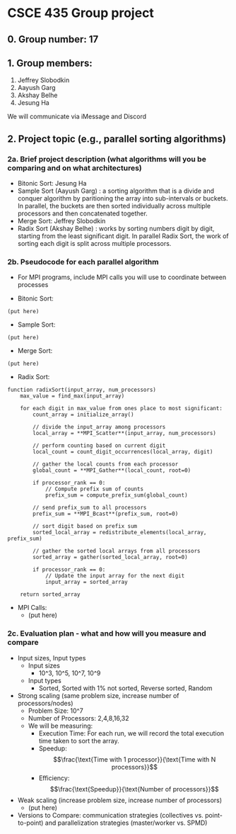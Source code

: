 # CSCE 435 Group project

## 0. Group number: 17

## 1. Group members:
1. Jeffrey Slobodkin
2. Aayush Garg
3. Akshay Belhe
4. Jesung Ha

We will communicate via iMessage and Discord

## 2. Project topic (e.g., parallel sorting algorithms)

### 2a. Brief project description (what algorithms will you be comparing and on what architectures)

- Bitonic Sort: Jesung Ha
- Sample Sort (Aayush Garg) : a sorting algorithm that is a divide and conquer algorithm by paritioning the array into sub-intervals or buckets. In parallel, the buckets are then sorted individually across multiple processors and then concatenated together.
- Merge Sort: Jeffrey Slobodkin
- Radix Sort (Akshay Belhe) : works by sorting numbers digit by digit, starting from the least significant digit. In parallel Radix Sort, the work of sorting each digit is split across multiple processors.

### 2b. Pseudocode for each parallel algorithm
- For MPI programs, include MPI calls you will use to coordinate between processes

- Bitonic Sort:
```
(put here)
```
- Sample Sort:
```
(put here)
```
- Merge Sort:
```
(put here)
```
- Radix Sort:
```
function radixSort(input_array, num_processors)
    max_value = find_max(input_array)

    for each digit in max_value from ones place to most significant:
        count_array = initialize_array()

        // divide the input_array among processors
        local_array = **MPI_Scatter**(input_array, num_processors)

        // perform counting based on current digit
        local_count = count_digit_occurrences(local_array, digit)

        // gather the local counts from each processor
        global_count = **MPI_Gather**(local_count, root=0)

        if processor_rank == 0:
            // Compute prefix sum of counts
            prefix_sum = compute_prefix_sum(global_count)
        
        // send prefix_sum to all processors
        prefix_sum = **MPI_Bcast**(prefix_sum, root=0)

        // sort digit based on prefix sum
        sorted_local_array = redistribute_elements(local_array, prefix_sum)

        // gather the sorted local arrays from all processors
        sorted_array = gather(sorted_local_array, root=0)

        if processor_rank == 0:
            // Update the input array for the next digit
            input_array = sorted_array

    return sorted_array
```

- MPI Calls:
  * (put here)

### 2c. Evaluation plan - what and how will you measure and compare
- Input sizes, Input types
  * Input sizes
    - 10^3, 10^5, 10^7, 10^9
  * Input types
    - Sorted, Sorted with 1% not sorted, Reverse sorted, Random
- Strong scaling (same problem size, increase number of processors/nodes)
  - Problem Size: 10^7
  - Number of Processors: 2,4,8,16,32
  - We will be measuring:
    - Execution Time: For each run, we will record the total execution time taken to sort the array.
    - Speedup: 
      $$\frac{\text{Time with 1 processor}}{\text{Time with N processors}}$$
    - Efficiency: 
      $$\frac{\text{Speedup}}{\text{Number of processors}}$$
- Weak scaling (increase problem size, increase number of processors)
  * (put here)
- Versions to Compare: communication strategies (collectives vs. point-to-point) and parallelization strategies (master/worker vs. SPMD)
